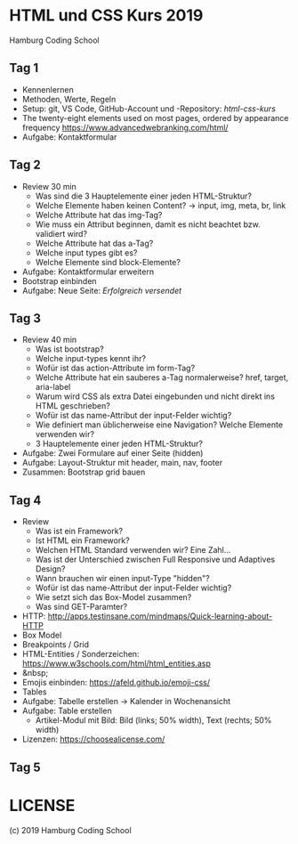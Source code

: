 # HTML und CSS Kurs 2019
Hamburg Coding School

## Tag 1
* Kennenlernen
* Methoden, Werte, Regeln
* Setup: git, VS Code, GitHub-Account und -Repository: *html-css-kurs*
* The twenty-eight elements used on most pages, ordered by appearance frequency https://www.advancedwebranking.com/html/
* Aufgabe: Kontaktformular

## Tag 2
* Review 30 min
    * Was sind die 3 Hauptelemente einer jeden HTML-Struktur?
    * Welche Elemente haben keinen Content? -> input, img, meta, br, link
    * Welche Attribute hat das img-Tag?
    * Wie muss ein Attribut beginnen, damit es nicht beachtet bzw. validiert wird?
    * Welche Attribute hat das a-Tag?
    * Welche input types gibt es?
    * Welche Elemente sind block-Elemente?
* Aufgabe: Kontaktformular erweitern
* Bootstrap einbinden
* Aufgabe: Neue Seite: *Erfolgreich versendet*

## Tag 3
* Review 40 min
    * Was ist bootstrap?
    * Welche input-types kennt ihr?
    * Wofür ist das action-Attribute im form-Tag?
    * Welche Attribute hat ein sauberes a-Tag normalerweise? href, target, aria-label
    * Warum wird CSS als extra Datei eingebunden und nicht direkt ins HTML geschrieben?
    * Wofür ist das name-Attribut der input-Felder wichtig?
    * Wie definiert man üblicherweise eine Navigation? Welche Elemente verwenden wir?
    * 3 Hauptelemente einer jeden HTML-Struktur?
* Aufgabe: Zwei Formulare auf einer Seite (hidden)
* Aufgabe: Layout-Struktur mit header, main, nav, footer
* Zusammen: Bootstrap grid bauen

## Tag 4

* Review
    * Was ist ein Framework?
    * Ist HTML ein Framework?
    * Welchen HTML Standard verwenden wir? Eine Zahl...
    * Was ist der Unterschied zwischen Full Responsive und Adaptives Design?
    * Wann brauchen wir einen input-Type "hidden"?
    * Wofür ist das name-Attribut der input-Felder wichtig?
    * Wie setzt sich das Box-Model zusammen?
    * Was sind GET-Paramter?
* HTTP: http://apps.testinsane.com/mindmaps/Quick-learning-about-HTTP
* Box Model
* Breakpoints / Grid
* HTML-Entities / Sonderzeichen: https://www.w3schools.com/html/html_entities.asp
* \&nbsp;
* Emojis einbinden: https://afeld.github.io/emoji-css/
* Tables
* Aufgabe: Tabelle erstellen -> Kalender in Wochenansicht
* Aufgabe: Table erstellen
    * Artikel-Modul mit Bild: Bild (links; 50% width), Text (rechts; 50% width)
* Lizenzen: https://choosealicense.com/

## Tag 5

# LICENSE

(c) 2019 Hamburg Coding School

